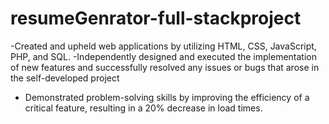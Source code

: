 # resumeGenrator-full-stackproject
-Created and upheld web applications by utilizing HTML, CSS, JavaScript, PHP, and SQL.
-Independently designed and executed the implementation of new features and successfully resolved any issues or bugs that
arose in the self-developed project
- Demonstrated problem-solving skills by improving the efficiency of a critical feature, resulting in a 20% decrease in load times.
